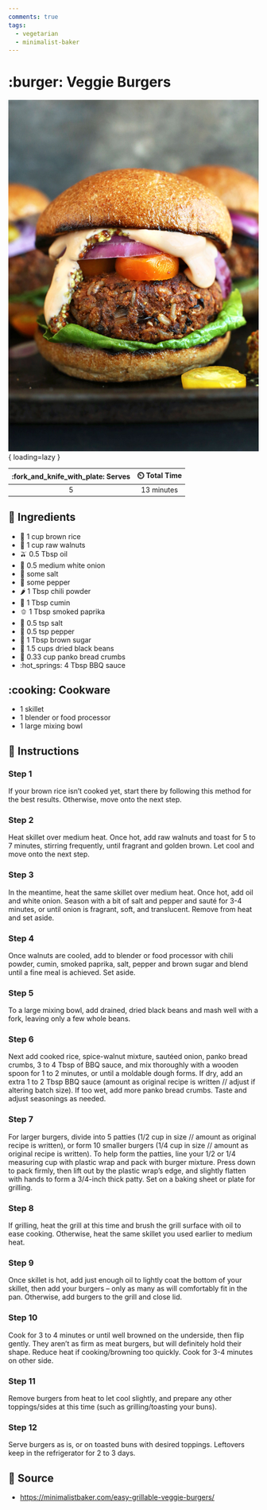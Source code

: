 ```yaml
---
comments: true
tags:
  - vegetarian
  - minimalist-baker
---
```

# :burger: Veggie Burgers

![Veggie Burgers][1]{ loading=lazy }

| :fork_and_knife_with_plate: Serves | :timer_clock: Total Time |
|:----------------------------------:|:-----------------------: |
| 5 | 13 minutes |

## :salt: Ingredients

- :rice: 1 cup brown rice
- :chestnut: 1 cup raw walnuts
- :olive: 0.5 Tbsp oil
- :onion: 0.5 medium white onion
- :salt: some salt
- :salt: some pepper
- :hot_pepper: 1 Tbsp chili powder
- :herb: 1 Tbsp cumin
- :bell_pepper: 1 Tbsp smoked paprika
- :salt: 0.5 tsp salt
- :salt: 0.5 tsp pepper
- :maple_leaf: 1 Tbsp brown sugar
- :canned_food: 1.5 cups dried black beans
- :bread: 0.33 cup panko bread crumbs
- :hot_springs: 4 Tbsp BBQ sauce

## :cooking: Cookware

- 1 skillet
- 1 blender or food processor
- 1 large mixing bowl

## :pencil: Instructions

### Step 1

If your brown rice isn’t cooked yet, start there by following this method for the best results. Otherwise, move onto
the next step.

### Step 2

Heat skillet over medium heat. Once hot, add raw walnuts and toast for 5 to 7 minutes, stirring frequently, until
fragrant and golden brown. Let cool and move onto the next step.

### Step 3

In the meantime, heat the same skillet over medium heat. Once hot, add oil and white onion. Season with a bit of salt
and pepper and sauté for 3-4 minutes, or until onion is fragrant, soft, and translucent. Remove from heat and set
aside.

### Step 4

Once walnuts are cooled, add to blender or food processor with chili powder, cumin, smoked paprika, salt, pepper and
brown sugar and blend until a fine meal is achieved. Set aside.

### Step 5

To a large mixing bowl, add drained, dried black beans and mash well with a fork, leaving only a few whole beans.

### Step 6

Next add cooked rice, spice-walnut mixture, sautéed onion, panko bread crumbs, 3 to 4 Tbsp of BBQ sauce, and mix
thoroughly with a wooden spoon for 1 to 2 minutes, or until a moldable dough forms. If dry, add an extra 1 to 2 Tbsp BBQ
sauce (amount as original recipe is written // adjust if altering batch size). If too wet, add more panko bread crumbs.
Taste and adjust seasonings as needed.

### Step 7

For larger burgers, divide into 5 patties (1/2 cup in size // amount as original recipe is written), or form 10 smaller
burgers (1/4 cup in size // amount as original recipe is written). To help form the patties, line your 1/2 or 1/4
measuring cup with plastic wrap and pack with burger mixture. Press down to pack firmly, then lift out by the plastic
wrap’s edge, and slightly flatten with hands to form a 3/4-inch thick patty. Set on a baking sheet or plate for
grilling.

### Step 8

If grilling, heat the grill at this time and brush the grill surface with oil to ease cooking. Otherwise, heat the same
skillet you used earlier to medium heat.

### Step 9

Once skillet is hot, add just enough oil to lightly coat the bottom of your skillet, then add your burgers – only as
many as will comfortably fit in the pan. Otherwise, add burgers to the grill and close lid.

### Step 10

Cook for 3 to 4 minutes or until well browned on the underside, then flip gently. They aren’t as firm as meat burgers,
but will definitely hold their shape. Reduce heat if cooking/browning too quickly. Cook for 3-4 minutes on other side.

### Step 11

Remove burgers from heat to let cool slightly, and prepare any other toppings/sides at this time (such as
grilling/toasting your buns).

### Step 12

Serve burgers as is, or on toasted buns with desired toppings. Leftovers keep in the refrigerator for 2 to 3 days.

## :link: Source

- <https://minimalistbaker.com/easy-grillable-veggie-burgers/>

[1]: <../assets/images/veggie-burgers.jpg>
